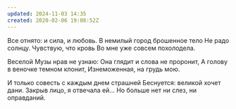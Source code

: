 ```yaml
---
updated: 2024-11-03 14:35
created: 2020-02-06 19:08:52Z
---
```


Все отнято: и сила, и любовь.
В немилый город брошенное тело
Не радо солнцу. Чувствую, что кровь
Во мне уже совсем похолодела.

Веселой Музы нрав не узнаю:
Она глядит и слова не проронит,
А голову в веночке темном клонит,
Изнеможенная, на грудь мою.

И только совесть с каждым днем страшней
Беснуется: великой хочет дани.
Закрыв лицо, я отвечала ей…
Но больше нет ни слез, ни оправданий.